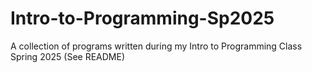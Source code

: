 # Intro-to-Programming-Sp2025
A collection of programs written during my Intro to Programming Class Spring 2025 (See README)
